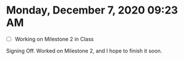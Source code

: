 # Monday, December  7, 2020 09:23 AM
- [ ] Working on Milestone 2 in Class

Signing Off. Worked on Milestone 2, and I hope to finish it soon.